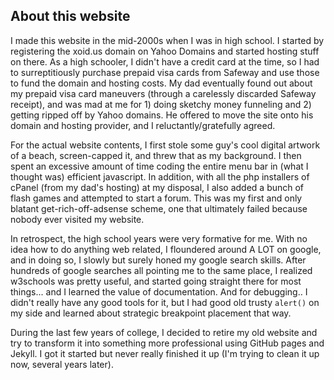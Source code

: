 ## About this website

I made this website in the mid-2000s when I was in high school. I started by registering the xoid.us domain on Yahoo Domains and started hosting stuff on there. 
As a high schooler, I didn't have a credit card at the time, so I had to surreptitiously purchase prepaid visa cards from Safeway and use those to fund the domain and hosting costs.
My dad eventually found out about my prepaid visa card maneuvers (through a carelessly discarded Safeway receipt), and was mad at me for 1) doing sketchy money funneling and 2) getting ripped off by Yahoo domains.
He offered to move the site onto his domain and hosting provider, and I reluctantly/gratefully agreed.

For the actual website contents, I first stole some guy's cool digital artwork of a beach, screen-capped it, and threw that as my background. I then spent an excessive amount of time coding the entire menu bar in 
(what I thought was) efficient javascript. In addition, with all the php installers of cPanel (from my dad's hosting) at my disposal, I also added a bunch of flash games and attempted to start a forum. This was my first and only
blatant get-rich-off-adsense scheme, one that ultimately failed because nobody ever visited my website. 

In retrospect, the high school years were very formative for me. With no idea how to do anything web related, I floundered around A LOT on google, and in doing so, I slowly but surely honed my google search skills. After hundreds of google searches all
 pointing me to the same place, I realized w3schools was pretty useful, and started going straight there for most things... and I learned the value of documentation. And for debugging.. I didn't really have any good tools for it, but I had good old trusty `alert()` on my side and learned about strategic breakpoint placement that way.

During the last few years of college, I decided to retire my old website and try to transform it into something more professional using GitHub pages and Jekyll. I got it started but never really finished it up (I'm trying to clean it up now, several years later).
